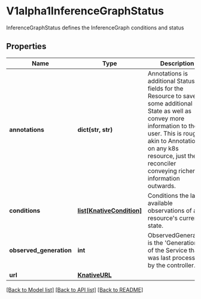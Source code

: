 # V1alpha1InferenceGraphStatus

InferenceGraphStatus defines the InferenceGraph conditions and status
## Properties
Name | Type | Description | Notes
------------ | ------------- | ------------- | -------------
**annotations** | **dict(str, str)** | Annotations is additional Status fields for the Resource to save some additional State as well as convey more information to the user. This is roughly akin to Annotations on any k8s resource, just the reconciler conveying richer information outwards. | [optional] 
**conditions** | [**list[KnativeCondition]**](KnativeCondition.md) | Conditions the latest available observations of a resource&#39;s current state. | [optional] 
**observed_generation** | **int** | ObservedGeneration is the &#39;Generation&#39; of the Service that was last processed by the controller. | [optional] 
**url** | [**KnativeURL**](KnativeURL.md) |  | [optional] 

[[Back to Model list]](../sdk_doc.md#documentation-for-models) [[Back to API list]](../sdk_doc.md#documentation-for-api-endpoints) [[Back to README]](../sdk_doc.md)



